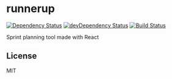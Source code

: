 # runnerup
[![Dependency Status](https://david-dm.org/frostney/runnerup.svg)](https://david-dm.org/frostney/runnerup)
[![devDependency Status](https://david-dm.org/frostney/runnerup/dev-status.svg)](https://david-dm.org/frostney/runnerup#info=devDependencies)
[![Build Status](https://travis-ci.org/frostney/runnerup.svg?branch=master)](https://travis-ci.org/frostney/runnerup)

Sprint planning tool made with React

## License
MIT
